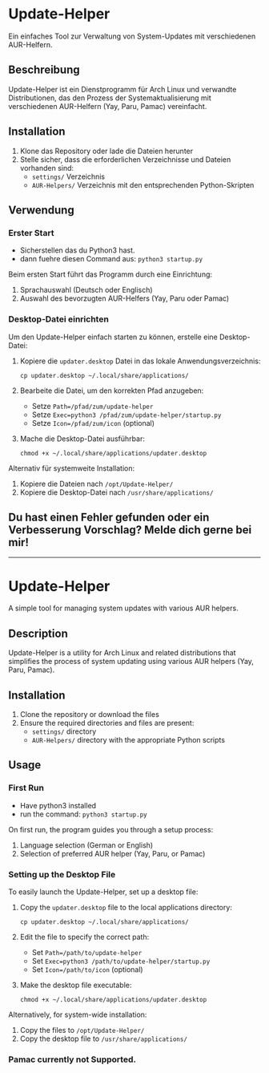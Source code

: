 # Update-Helper

Ein einfaches Tool zur Verwaltung von System-Updates mit verschiedenen AUR-Helfern.

## Beschreibung

Update-Helper ist ein Dienstprogramm für Arch Linux und verwandte Distributionen, das den Prozess der Systemaktualisierung mit verschiedenen AUR-Helfern (Yay, Paru, Pamac) vereinfacht.

## Installation

1. Klone das Repository oder lade die Dateien herunter
2. Stelle sicher, dass die erforderlichen Verzeichnisse und Dateien vorhanden sind:
   - `settings/` Verzeichnis
   - `AUR-Helpers/` Verzeichnis mit den entsprechenden Python-Skripten

## Verwendung

### Erster Start

- Sicherstellen das du Python3 hast.
- dann fuehre diesen Command aus: ```python3 startup.py```

Beim ersten Start führt das Programm durch eine Einrichtung:
1. Sprachauswahl (Deutsch oder Englisch)
2. Auswahl des bevorzugten AUR-Helfers (Yay, Paru oder Pamac)

### Desktop-Datei einrichten

Um den Update-Helper einfach starten zu können, erstelle eine Desktop-Datei:

1. Kopiere die `updater.desktop` Datei in das lokale Anwendungsverzeichnis:
   ```
   cp updater.desktop ~/.local/share/applications/
   ```

2. Bearbeite die Datei, um den korrekten Pfad anzugeben:
   - Setze `Path=/pfad/zum/update-helper`
   - Setze `Exec=python3 /pfad/zum/update-helper/startup.py`
   - Setze `Icon=/pfad/zum/icon` (optional)

3. Mache die Desktop-Datei ausführbar:
   ```
   chmod +x ~/.local/share/applications/updater.desktop
   ```

Alternativ für systemweite Installation:
1. Kopiere die Dateien nach `/opt/Update-Helper/`
2. Kopiere die Desktop-Datei nach `/usr/share/applications/`

## Du hast einen Fehler gefunden oder ein Verbesserung Vorschlag? Melde dich gerne bei mir!
---

# Update-Helper

A simple tool for managing system updates with various AUR helpers.

## Description

Update-Helper is a utility for Arch Linux and related distributions that simplifies the process of system updating using various AUR helpers (Yay, Paru, Pamac).

## Installation

1. Clone the repository or download the files
2. Ensure the required directories and files are present:
   - `settings/` directory
   - `AUR-Helpers/` directory with the appropriate Python scripts

## Usage

### First Run

- Have python3 installed
- run the command: ```python3 startup.py```

On first run, the program guides you through a setup process:
1. Language selection (German or English)
2. Selection of preferred AUR helper (Yay, Paru, or Pamac)

### Setting up the Desktop File

To easily launch the Update-Helper, set up a desktop file:

1. Copy the `updater.desktop` file to the local applications directory:
   ```
   cp updater.desktop ~/.local/share/applications/
   ```

2. Edit the file to specify the correct path:
   - Set `Path=/path/to/update-helper`
   - Set `Exec=python3 /path/to/update-helper/startup.py`
   - Set `Icon=/path/to/icon` (optional)

3. Make the desktop file executable:
   ```
   chmod +x ~/.local/share/applications/updater.desktop
   ```

Alternatively, for system-wide installation:
1. Copy the files to `/opt/Update-Helper/`
2. Copy the desktop file to `/usr/share/applications/`


### Pamac currently not Supported.
